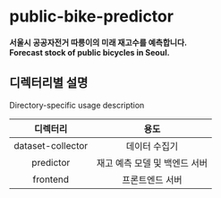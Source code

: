 # public-bike-predictor

**서울시 공공자전거 따릉이의 미래 재고수를 예측합니다.**   
**Forecast stock of public bicycles in Seoul.**

## 디렉터리별 설명
Directory-specific usage description 

|      디렉터리      |         용도         |
|:-----------------:|:--------------------:|
| dataset-collector | 데이터 수집기         |
| predictor         | 재고 예측 모델 및 백엔드 서버 |
| frontend          | 프론트엔드 서버          |


